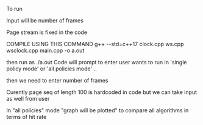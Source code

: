 To run

Input will be number of frames

Page stream is fixed in the code

COMPILE USING THIS COMMAND
g++ --std=c++17 clock.cpp ws.cpp wsclock.cpp main.cpp -o a.out

then run as ./a.out
Code will prompt to enter user wants to run in 'single policy mode' or 'all policies mode' ..

then we need to enter number of frames

Curently page seq of length 100 is hardcoded in code but we can take input as well from user

In "all policies" mode "graph will be plotted" to compare all algorithms in terms of hit rate
